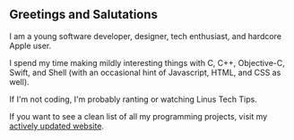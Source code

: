 ## Greetings and Salutations

I am a young software developer, designer, tech enthusiast, and hardcore Apple user.

I spend my time making mildly interesting things with C, C++, Objective-C, Swift, and Shell (with an occasional hint of Javascript, HTML, and CSS as well).

If I'm not coding, I'm probably ranting or watching Linus Tech Tips.

If you want to see a clean list of all my programming projects, visit my [actively updated website](https://bitespotatobacks.github.io).
